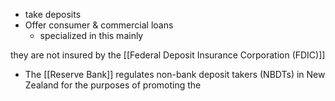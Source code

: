 - take deposits
- Offer consumer & commercial loans
	- specialized in this mainly

they are not insured by the [[Federal Deposit Insurance Corporation (FDIC)]]

- The [[Reserve Bank]] regulates non-bank deposit takers (NBDTs) in New Zealand for the purposes of promoting the
